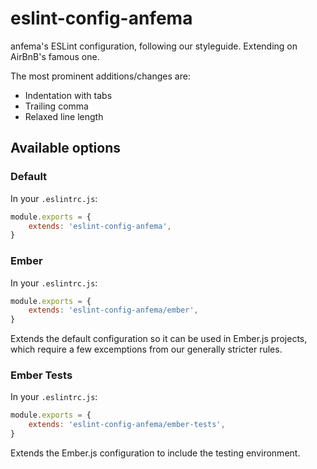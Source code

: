 # eslint-config-anfema

anfema's ESLint configuration, following our styleguide. Extending on AirBnB's famous one.

The most prominent additions/changes are:

- Indentation with tabs
- Trailing comma
- Relaxed line length


## Available options

### Default

In your `.eslintrc.js`:

```javascript
module.exports = {
	extends: 'eslint-config-anfema',
}
```

### Ember

In your `.eslintrc.js`:

```javascript
module.exports = {
	extends: 'eslint-config-anfema/ember',
}
```

Extends the default configuration so it can be used in Ember.js projects,
which require a few excemptions from our generally stricter rules.

### Ember Tests

In your `.eslintrc.js`:

```javascript
module.exports = {
	extends: 'eslint-config-anfema/ember-tests',
}
```

Extends the Ember.js configuration to include the testing environment.
